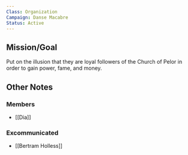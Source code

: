 ```yaml
---
Class: Organization
Campaign: Danse Macabre
Status: Active
---
```

## Mission/Goal

Put on the illusion that they are loyal followers of the Church of Pelor in order to gain power, fame, and money.
## Other Notes

### Members 

- [[Dia]]

### Excommunicated

- [[Bertram Holless]]